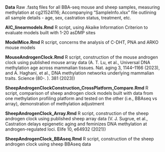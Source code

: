 **Data** 
Raw .fastq files for all BBA-seq mouse and sheep samples, measuring methylation at cg21524116; 
Accompanying “SampleInfo.xlsx” file outlining all sample details - age, sex, castration status, treatment, etc. 

**AIC_linearmodels.Rmd**
R script, using Akaike Information Criterion to evaluate models built with 1-20 asDMP sites

**ModelMice.Rmd**
R script, concerns the analysis of C-DHT, PNA and ARKO mouse models

**MouseAndrogenClock.Rmd**
R script, construction of the mouse androgen clock using published mouse array data (A. T. Lu, et al., Universal DNA methylation age across mammalian tissues. Nat. aging 3, 1144–1166 (2023), and A. Haghani, et al., DNA methylation networks underlying mammalian traits. Science (80-. ). 381 (2023))

**SheepAndrogenClockConstruction_CrossPlatform_Compare.Rmd**
R script, comparison of sheep androgen clock models built with data from one methylation profiling platform and tested on the other (i.e., BBAseq vs array), demonstration of methylation adjustment

**SheepAndrogenClock_Array.Rmd**
R script, construction of the sheep androgen clock using published sheep array data (V. J. Sugrue, et al., Castration delays epigenetic aging and feminizes DNA methylation at androgen-regulated loci. Elife 10, e64932 (2021))

**SheepAndrogenClock_BBAseq.Rmd**
R script, construction of the sheep androgen clock using sheep BBAseq data
